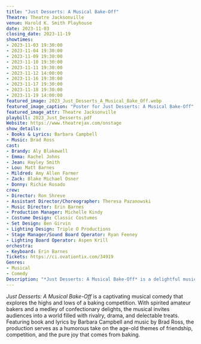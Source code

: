 ```yaml
---
title: "Just Desserts: A Musical Bake-Off"
Theatre: Theatre Jacksonville
venue: Harold K. Smith Playhouse
date: 2023-11-03
closing_date: 2023-11-19
showtimes:
- 2023-11-03 19:30:00
- 2023-11-04 19:30:00
- 2023-11-09 19:30:00
- 2023-11-10 19:30:00
- 2023-11-11 19:30:00
- 2023-11-12 14:00:00
- 2023-11-16 19:30:00
- 2023-11-17 19:30:00
- 2023-11-18 19:30:00
- 2023-11-19 14:00:00
featured_image: 2023_Just_Desserts_A_Musical_Bake_Off.webp
featured_image_caption: "Poster for Just Desserts: A Musical Bake-Off"
featured_image_attr: Theatre Jacksonville
playbill: 2023_Just_Desserts.pdf
Website: https://www.theatrejax.com/onstage
show_details: 
- Books & Lyrics: Barbara Campbell
- Music: Brad Ross
cast:
- Brandy: Aly Blakewell
- Emma: Rachel Johns
- Jean: Hayley Smith
- Lou: Matt Barnes
- Mildred: Amy Allen Farmer
- Zack: Blake Michael Osner
- Donny: Richie Rosado
crew:
- Director: Ron Shreve
- Assistant Director/Choreographer: Theresa Pazanowski
- Music Director: Erin Barnes
- Production Manager: Michelle Kindy
- Costume Design: Classic Costumes
- Set Design: Ben Girvin
- Lighting Design: Triple O Productions
- Stage Manager/Sound Board Operator: Ryan Feeney
- Lighting Board Operator: Aspen Krill
orchestra:
- Keyboard: Erin Barnes
Tickets: https://ci.ovationtix.com/34919
Genres:
- Musical
- Comedy
Description: "*Just Desserts: A Musical Bake-Off* is a delightful musical comedy that pits amateur bakers against each other in a spirited competition. The musical serves up a scrumptious tale of rivalry, friendship, and the joy of baking."
---
```

*Just Desserts: A Musical Bake-Off* is a captivating musical comedy that explores the highs and lows of a baking competition. With spirited amateur bakers and a medley of confectionary delights, the musical invites audiences into a world filled with rivalry, drama, and delectable treats. Featuring book and lyrics by Barbara Campbell and music by Brad Ross, the production serves as a humorous take on the age-old themes of friendship, competition, and the pure joy that comes from baking.